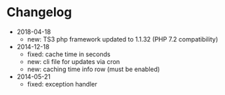 # Changelog

- 2018-04-18
    - new: TS3 php framework updated to 1.1.32 (PHP 7.2 compatibility)
- 2014-12-18
    - fixed: cache time in seconds
    - new: cli file for updates via cron
    - new: caching time info row (must be enabled)
- 2014-05-21
    - fixed: exception handler

